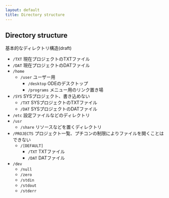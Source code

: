 ```yaml
---
layout: default
title: Directory structure
---
```

## Directory structure
基本的なディレクトリ構造(draft)

* `/TXT` 現在プロジェクトのTXTファイル
* `/DAT` 現在プロジェクトのDATファイル
* `/home`
  * `/user` ユーザー用
    * `/desktop` ODEのデスクトップ
    * `/programs` メニュー用のリンク置き場
* `/SYS` SYSプロジェクト、書き込めない
  * `/TXT` SYSプロジェクトのTXTファイル
  * `/DAT` SYSプロジェクトのDATファイル
* `/etc` 設定ファイルなどのディレクトリ
* `/usr`
  * `/share` リソースなどを置くディレクトリ
* `/PROJECTS` プロジェクト一覧、プチコンの制限によりファイルを開くことはできない
  * `/[DEFAULT]`
    * `/TXT` TXTファイル
    * `/DAT` DATファイル
* `/dev`
  * `/null`
  * `/zero`
  * `/stdin`
  * `/stdout`
  * `/stderr`
